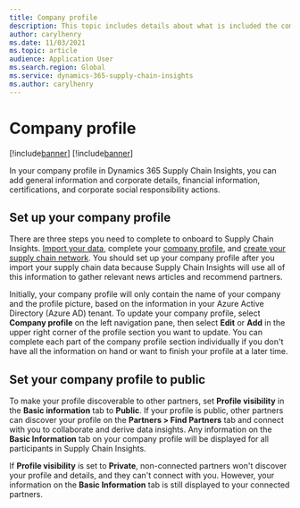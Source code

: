 ```yaml
---
title: Company profile
description: This topic includes details about what is included the company profile in Supply Chain Insights and the purpose of company profiles.
author: carylhenry
ms.date: 11/03/2021
ms.topic: article
audience: Application User
ms.search.region: Global
ms.service: dynamics-365-supply-chain-insights
ms.author: carylhenry
---
```


# Company profile

[!include[banner](includes/banner.md)]
[!include[banner](includes/preview-banner.md)]

In your company profile in Dynamics 365 Supply Chain Insights, you can add general information and corporate details, financial information, certifications, and corporate social responsibility actions.  

## Set up your company profile

There are three steps you need to complete to onboard to Supply Chain Insights. [Import your data](/articles/ingestion.md), complete your [company profile](/articles/company-profile.md), and [create your supply chain network](/articles/partners.md). You should set up your company profile after you import your supply chain data because Supply Chain Insights will use all of this information to gather relevant news articles and recommend partners. 

Initially, your company profile will only contain the name of your company and the profile picture, based on the information in your Azure Active Directory (Azure AD) tenant. To update your company profile, select **Company profile** on the left navigation pane, then select **Edit** or **Add** in the upper right corner of the profile section you want to update. You can complete each part of the company profile section individually if you don't have all the information on hand or want to finish your profile at a later time. 

## Set your company profile to public

To make your profile discoverable to other partners, set **Profile visibility** in the **Basic information** tab to **Public**. If your profile is public, other partners can discover your profile on the **Partners > Find Partners** tab and connect with you to collaborate and derive data insights. Any information on the **Basic Information** tab on your company profile will be displayed for all participants in Supply Chain Insights. 

If **Profile visibility** is set to **Private**, non-connected partners won't discover your profile and details, and they can't connect with you. However, your information on the **Basic Information** tab is still displayed to your connected partners.
